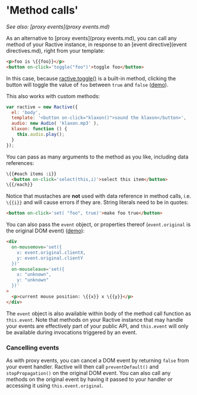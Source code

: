 # 'Method calls'


*See also: [proxy events](proxy events.md)*

As an alternative to [proxy events](proxy events.md), you can call any method of your Ractive instance, in response to an [event directive](event directives.md), right from your template:

```html
<p>foo is \{{foo}}</p>
<button on-click='toggle("foo")'>toggle foo</button>
```

In this case, because [ractive.toggle()](ractive.toggle().md) is a built-in method, clicking the button will toggle the value of `foo` between `true` and `false` ([demo](http://jsfiddle.net/rich_harris/xxg93vw8/)).

This also works with custom methods:

```js
var ractive = new Ractive({
  el: 'body',
  template: '<button on-click="klaxon()">sound the klaxon</button>',
  audio: new Audio( 'klaxon.mp3' ),
  klaxon: function () {
    this.audio.play();
  }
});
```

You can pass as many arguments to the method as you like, including data references:

```html
\{{#each items :i}}
  <button on-click='select(this,i)'>select this item</button>
\{{/each}}
```

Notice that mustaches are __not__ used with data reference in method calls, i.e. `\{{i}}` and will cause errors if they are. String literals need to be in quotes:

```html
<button on-click='set( "foo", true)'>make foo true</button>
```

You can also pass the `event` object, or properties thereof (`event.original` is the original DOM event) ([demo](http://jsfiddle.net/rich_harris/9ecvjjtm/)):

```html
<div
  on-mousemove='set({
    x: event.original.clientX,
    y: event.original.clientY
  })'
  on-mouseleave='set({
    x: "unknown",
    y: "unknown"
  })'
>
  <p>current mouse position: \{{x}} x \{{y}}</p>
</div>
```

The `event` object is also available within body of the method call function as `this.event`. Note that methods on your Ractive instance that may handle your events are effectively part of your public API, and `this.event` will only be available during invocations triggered by an event.

### Cancelling events

As with proxy events, you can cancel a DOM event by returning `false` from your event handler. Ractive will then call `preventDefault()` and `stopPropagation()` on the original DOM event. You can also call any methods on the original event by having it passed to your handler or accessing it using `this.event.original`.
